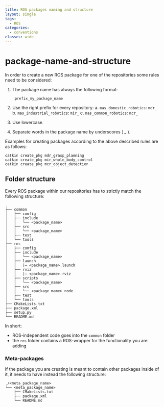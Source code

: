 ```yaml
---
title: ROS packages naming and structure
layout: single
tags:
  - ROS
categories:
  - conventions
classes: wide
---
```


# package-name-and-structure

In order to create a new ROS package for one of the repositories some rules need to be considered:

1. The package name has always the following format:

   ```text
    prefix_my_package_name
   ```

2. Use the right prefix for every repository: a. `mas_domestic_robotics`: `mdr_` b. `mas_industrial_robotics`: `mir_` c. `mas_common_robotics`: `mcr_`
3. Use lowercase.
4. Separate words in the package name by underscores \( \_ \).

Examples for creating packages according to the above described rules are as follows:

```text
catkin create_pkg mdr_grasp_planning
catkin create_pkg mir_whole_body_control
catkin create_pkg mcr_object_detection
```

## Folder structure

Every ROS package within our repositories has to strictly match the following structure:

```text
.
├── common
│   ├── config
│   ├── include
│   │   └── <package_name>
│   ├── src
│   │   └── <package_name>
│   ├── test
│   └── tools
├── ros
│   ├── config
│   ├── include
│   │   └── <package_name>
│   ├── launch
│   │   |— <package_name>.launch
│   ├── rviz
│   │   |— <package_name>.rviz
│   ├── scripts
│   │   └── <package_name>
│   ├── src
│   │   └── <package_name>_node
│   ├── test
│   └── tools
├── CMakeLists.txt
├── package.xml
├── setup.py
└── README.md
```

In short:

* ROS-independent code goes into the `common` folder
* the `ros` folder contains a ROS-wrapper for the functionality you are adding

### Meta-packages

If the package you are creating is meant to contain other packages inside of it, it needs to have instead the following structure:

```text
./<meta_package_name>
└── <meta_package_name>
    ├── CMakeLists.txt
    ├── package.xml
    └── README.md
```

